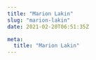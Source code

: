 ```yaml
---
title: "Marion Lakin"
slug: "marion-lakin"
date: 2021-02-20T06:51:35Z

meta:
  title: "Marion Lakin"
---
```


